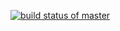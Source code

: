 [![build status of master](https://travis-ci.org/kzh123/567/venv/HW04-A_Zihao_Kang.svg?branch=master)](https://travis-ci.org/kzh123/567/venv/HW04-A_Zihao_Kang)
